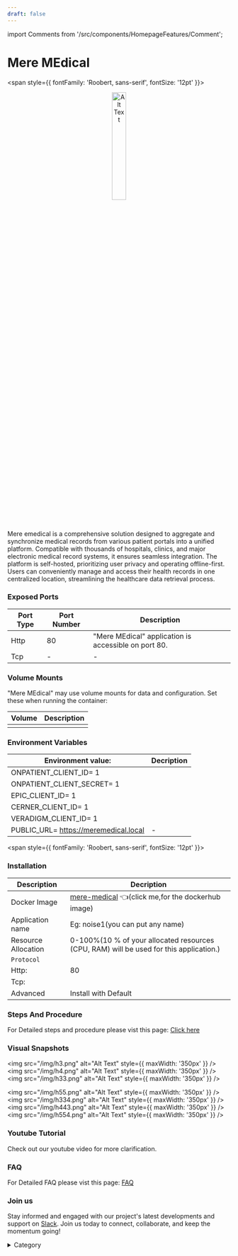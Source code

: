 ```yaml
---
draft: false
---
```

import Comments from '/src/components/HomepageFeatures/Comment';



# Mere MEdical 
<span style={{ fontFamily: 'Roobert, sans-serif', fontSize: '12pt' }}>
<p align="center">
  <img src="/img/ffvw.jpg" alt="Alt Text" width="25%"/>
</p> 


Mere emedical is a comprehensive solution designed to aggregate and synchronize medical records from various patient portals into a unified platform. Compatible with thousands of hospitals, clinics, and major electronic medical record systems, it ensures seamless integration. The platform is self-hosted, prioritizing user privacy and operating offline-first. Users can conveniently manage and access their health records in one centralized location, streamlining the healthcare data retrieval process.


### Exposed Ports

| Port Type | Port Number | Description                              |
| --------- | ----------- | ---------------------------------------- |
| Http      | 80        | "Mere MEdical" application is accessible on port 80. |
| Tcp       | -           | -             |

### Volume Mounts

"Mere MEdical" may use volume mounts for data and configuration. Set these when running the container:

| Volume                         | Description                                |
| ------------------------------ | ------------------------------------------ |
|        |  |


### Environment Variables


|   **Environment value:**          | Decription                                                                                                               | 
| --------------------- | ------                                                                                                                   | 
|   ONPATIENT_CLIENT_ID= 1|    |
|ONPATIENT_CLIENT_SECRET= 1 |      |
|EPIC_CLIENT_ID= 1 |                | 
|CERNER_CLIENT_ID= 1 |                 |
|VERADIGM_CLIENT_ID= 1  |                                |
|PUBLIC_URL= https://meremedical.local   |  -                              |

</span>


<span style={{ fontFamily: 'Roobert, sans-serif', fontSize: '12pt' }}>

### Installation


|  Description          | Decription                                                                                                               | 
| --------------------- | ------                                                                                                                   | 
| Docker Image          |   [mere-medical](https://hub.docker.com/r/cfu288/mere-medical) 👈(click me,for the dockerhub image)                                   |
| Application name      |  Eg: noise1(you can put any name)                                                                                        | 
| Resource Allocation   |  0-100%(10 % of your allocated resources (CPU, RAM) will be used for this application.)                                  | 
| `Protocol`            |                                                                                                                          | 
|  Http:                |     80                                                                                                                   |
|  Tcp:                 |                                                                                                                        | 
|    Advanced           |    Install with Default                                                                                                  |



### Steps And Procedure

For Detailed steps and procedure please vist this page: [Click here](https://techscaleinfinite.github.io/introduction/cloud-float/Steps%20and%20procedure)




### Visual Snapshots

<img src="/img/h3.png" alt="Alt Text" style={{ maxWidth: '350px' }} /> <img src="/img/h4.png" alt="Alt Text" style={{ maxWidth: '350px' }} /> <img src="/img/h33.png" alt="Alt Text" style={{ maxWidth: '350px' }} />

<img src="/img/h55.png" alt="Alt Text" style={{ maxWidth: '350px' }} /> <img src="/img/h334.png" alt="Alt Text" style={{ maxWidth: '350px' }} /> <img src="/img/h443.png" alt="Alt Text" style={{ maxWidth: '350px' }} /> <img src="/img/h554.png" alt="Alt Text" style={{ maxWidth: '350px' }} />


### Youtube Tutorial&#x20;

Check out our youtube video for more clarification.

### FAQ
For Detailed FAQ please vist this page: [FAQ](https://techscaleinfinite.github.io/FAQ)

### Join us

Stay informed and engaged with our project's latest developments and support on [Slack](https://app.slack.com/client/T04QS32JX6E/C04QKEWE146). Join us today to connect, collaborate, and keep the momentum going!&#x20;

<details>

<summary>Category</summary>

Kubernetes, cloud computing, DevOps, cloud services, hosting platform, container orchestration, cloud infrastructure, cloud deployment, cloud management, cloud technology, cloud solutions, monry, finance

</details>

</span>


<Comments />